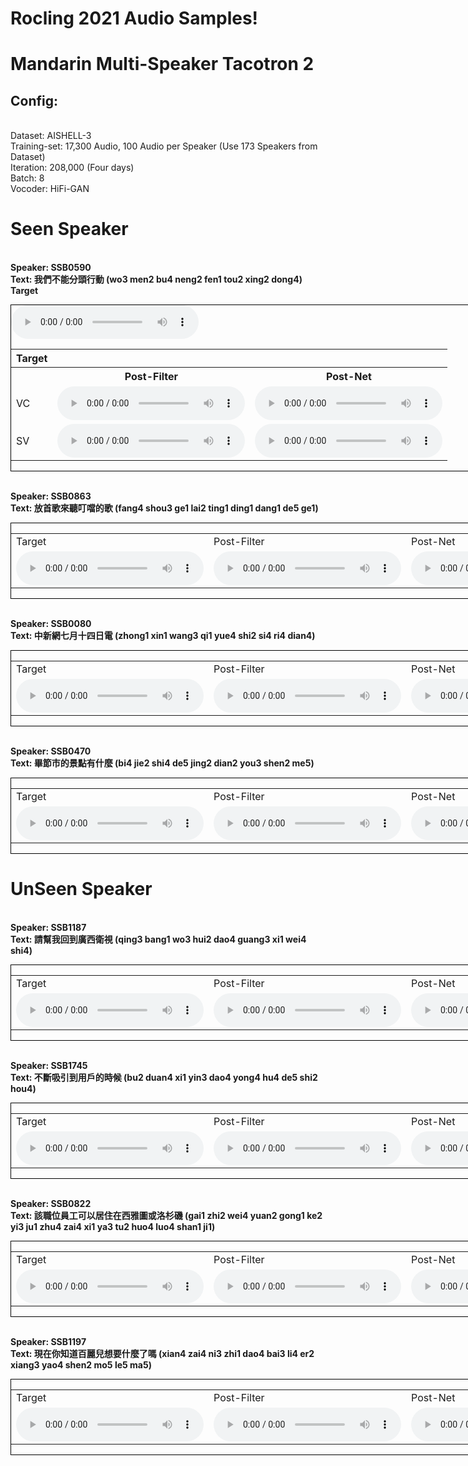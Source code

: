 # Rocling 2021 Audio Samples!

# Mandarin Multi-Speaker Tacotron 2

## Config:
<br>Dataset: AISHELL-3
<br>Training-set: 17,300 Audio, 100 Audio per Speaker (Use 173 Speakers from Dataset)
<br>Iteration: 208,000 (Four days)
<br>Batch: 8
<br>Vocoder: HiFi-GAN

# Seen Speaker
<br><b> Speaker: SSB0590 </b>
<br><b> Text: 我們不能分頭行動 (wo3 men2 bu4 neng2 fen1 tou2 xing2 dong4)</b>
<br><b> Target </b>

<div style="border:1px black solid;width:1202px;">
    <table>
        <tr>
            <th> Target </th>
        </tr>
        <tr>
            <audio controls>
                <source src="audio/inside/Men/590/gt.wav" type="audio/wav">
            </audio>
        </tr>
        <tr>
            <th> </th>
            <th> Post-Filter </th>
            <th> Post-Net </th>
        </tr>
        <tr>
            <td>VC</td>
            <td>
                <audio controls>
                    <source src="audio/inside/Men/590/pf.wav" type="audio/wav">
                </audio>
            </td>
            <td>
                <audio controls>
                    <source src="audio/inside/Men/590/pn.wav" type="audio/wav">
                </audio>
            </td>
        </tr>
        <tr>
            <td>SV</td>
            <td>
                <audio controls>
                    <source src="audio/inside/Men/590/sv_pf.wav" type="audio/wav">
                </audio>
            </td>
            <td>
                <audio controls>
                    <source src="audio/inside/Men/590/sv_pn.wav" type="audio/wav">
                </audio>
            </td>
        </tr>
    </table>
</div>

<br><b> Speaker: SSB0863 </b>
<br><b> Text: 放首歌來聽叮噹的歌 (fang4 shou3 ge1 lai2 ting1 ding1 dang1 de5 ge1)</b>
<div style="border:1px black solid;width:1202px;">
    <table>
        <tr>
            <td> Target </td>
            <td> Post-Filter </td>
            <td> Post-Net </td>
        </tr>
        <tr>
            <td>
                <audio controls>
                    <source src="audio/inside/Men/863/gt.wav" type="audio/wav">
                </audio>
            </td>
            <td>
                <audio controls>
                    <source src="audio/inside/Men/863/pf.wav" type="audio/wav">
                </audio>
            </td>
            <td>
                <audio controls>
                    <source src="audio/inside/Men/863/pn.wav" type="audio/wav">
                </audio>
            </td>
        </tr>
    </table>
</div>

<br><b> Speaker: SSB0080 </b>
<br><b> Text: 中新網七月十四日電 (zhong1 xin1 wang3 qi1 yue4 shi2 si4 ri4 dian4)</b>
<div style="border:1px black solid;width:1202px;">
    <table>
        <tr>
            <td> Target </td>
            <td> Post-Filter </td>
            <td> Post-Net </td>
        </tr>
        <tr>
            <td>
                <audio controls>
                    <source src="audio/inside/Women/80/gt.wav" type="audio/wav">
                </audio>
            </td>
            <td>
                <audio controls>
                    <source src="audio/inside/Women/80/pf.wav" type="audio/wav">
                </audio>
            </td>
            <td>
                <audio controls>
                    <source src="audio/inside/Women/80/pn.wav" type="audio/wav">
                </audio>
            </td>
        </tr>
    </table>
</div>

<br><b> Speaker: SSB0470 </b>
<br><b> Text: 畢節市的景點有什麼 (bi4 jie2 shi4 de5 jing2 dian2 you3 shen2 me5)</b>
<div style="border:1px black solid;width:1202px;">
    <table>
        <tr>
            <td> Target </td>
            <td> Post-Filter </td>
            <td> Post-Net </td>
        </tr>
        <tr>
            <td>
                <audio controls>
                    <source src="audio/inside/Women/470/gt.wav" type="audio/wav">
                </audio>
            </td>
            <td>
                <audio controls>
                    <source src="audio/inside/Women/470/pf.wav" type="audio/wav">
                </audio>
            </td>
            <td>
                <audio controls>
                    <source src="audio/inside/Women/470/pn.wav" type="audio/wav">
                </audio>
            </td>
        </tr>
    </table>
</div>


# UnSeen Speaker
<br><b> Speaker: SSB1187 </b>
<br><b> Text: 請幫我回到廣西衛視 (qing3 bang1 wo3 hui2 dao4 guang3 xi1 wei4 shi4)</b>
<div style="border:1px black solid;width:1202px;">
    <table>
        <tr>
            <td> Target </td>
            <td> Post-Filter </td>
            <td> Post-Net </td>
        </tr>
        <tr>
            <td>
                <audio controls>
                    <source src="audio/outside/Men/1187/gt.wav" type="audio/wav">
                </audio>
            </td>
            <td>
                <audio controls>
                    <source src="audio/outside/Men/1187/pf.wav" type="audio/wav">
                </audio>
            </td>
            <td>
                <audio controls>
                    <source src="audio/outside/Men/1187/pn.wav" type="audio/wav">
                </audio>
            </td>
        </tr>
    </table>
</div>

<br><b> Speaker: SSB1745 </b>
<br><b> Text: 不斷吸引到用戶的時候 (bu2 duan4 xi1 yin3 dao4 yong4 hu4 de5 shi2 hou4)</b>
<div style="border:1px black solid;width:1202px;">
    <table>
        <tr>
            <td> Target </td>
            <td> Post-Filter </td>
            <td> Post-Net </td>
        </tr>
        <tr>
            <td>
                <audio controls>
                    <source src="audio/outside/Men/1745/gt.wav" type="audio/wav">
                </audio>
            </td>
            <td>
                <audio controls>
                    <source src="audio/outside/Men/1745/pf.wav" type="audio/wav">
                </audio>
            </td>
            <td>
                <audio controls>
                    <source src="audio/outside/Men/1745/pn.wav" type="audio/wav">
                </audio>
            </td>
        </tr>
    </table>
</div>

<br><b> Speaker: SSB0822 </b>
<br><b> Text: 該職位員工可以居住在西雅圖或洛杉磯 (gai1 zhi2 wei4 yuan2 gong1 ke2 yi3 ju1 zhu4 zai4 xi1 ya3 tu2 huo4 luo4 shan1 ji1)</b>
<div style="border:1px black solid;width:1202px;">
    <table>
        <tr>
            <td> Target </td>
            <td> Post-Filter </td>
            <td> Post-Net </td>
        </tr>
        <tr>
            <td>
                <audio controls>
                    <source src="audio/outside/Women/822/gt.wav" type="audio/wav">
                </audio>
            </td>
            <td>
                <audio controls>
                    <source src="audio/outside/Women/822/pf.wav" type="audio/wav">
                </audio>
            </td>
            <td>
                <audio controls>
                    <source src="audio/outside/Women/822/pn.wav" type="audio/wav">
                </audio>
            </td>
        </tr>
    </table>
</div>

<br><b> Speaker: SSB1197 </b>
<br><b> Text: 現在你知道百麗兒想要什麼了嗎 (xian4 zai4 ni3 zhi1 dao4 bai3 li4 er2 xiang3 yao4 shen2 mo5 le5 ma5)</b>
<div style="border:1px black solid;width:1202px;">
    <table>
        <tr>
            <td> Target </td>
            <td> Post-Filter </td>
            <td> Post-Net </td>
        </tr>
        <tr>
            <td>
                <audio controls>
                    <source src="audio/outside/Women/1197/gt.wav" type="audio/wav">
                </audio>
            </td>
            <td>
                <audio controls>
                    <source src="audio/outside/Women/1197/pf.wav" type="audio/wav">
                </audio>
            </td>
            <td>
                <audio controls>
                    <source src="audio/outside/Women/1197/pn.wav" type="audio/wav">
                </audio>
            </td>
        </tr>
    </table>
</div>
